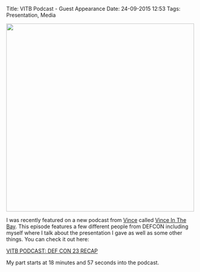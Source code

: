 Title: VITB Podcast - Guest Appearance
Date: 24-09-2015 12:53
Tags: Presentation, Media

<a href="http://vinceinthebay.com/2015/09/23/vitb-podcast-def-con-23-recap/"><img src="https://vinceinthebay.files.wordpress.com/2015/09/vitb_podcast_yeti_logo_ep12.jpeg?w=1160&h=1160" width="500px"></a>

I was recently featured on a new podcast from [Vince](https://twitter.com/vinceinthebay) called [Vince In The Bay](http://vinceinthebay.com/). This episode features a few different people from DEFCON including myself where I talk about the presentation I gave as well as some other things. You can check it out here:

[VITB PODCAST: DEF CON 23 RECAP](http://vinceinthebay.com/2015/09/23/vitb-podcast-def-con-23-recap/)

My part starts at 18 minutes and 57 seconds into the podcast.
